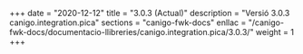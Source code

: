 +++
date        = "2020-12-12"
title       = "3.0.3 (Actual)"
description = "Versió 3.0.3 canigo.integration.pica"
sections    = "canigo-fwk-docs"
enllac		= "/canigo-fwk-docs/documentacio-llibreries/canigo.integration.pica/3.0.3/"
weight		= 1
+++
